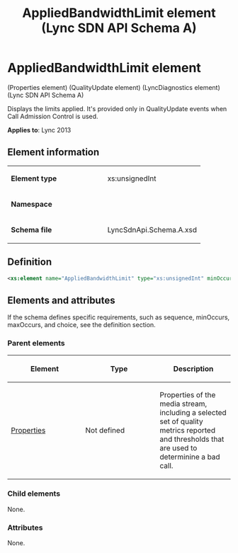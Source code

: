 ﻿---
title: AppliedBandwidthLimit element (Lync SDN API Schema A)
TOCTitle: AppliedBandwidthLimit element
ms:assetid: 0532dc39-5e76-3b4b-c91b-78cce2a3e9c4
ms:mtpsurl: https://msdn.microsoft.com/library/Dn775104(v=office.15)
ms:contentKeyID: 62626079
ms.date: 07/24/2014
mtps_version: v=office.15
dev_langs:
- xml
---

# AppliedBandwidthLimit element 

(Properties element) (QualityUpdate element) (LyncDiagnostics element) (Lync SDN API Schema A)

Displays the limits applied. It's provided only in QualityUpdate events when Call Admission Control is used.

**Applies to**: Lync 2013
 

## Element information

<table>
<colgroup>
<col style="width: 50%" />
<col style="width: 50%" />
</colgroup>
<tbody>
<tr class="odd">
<td><p><strong>Element type</strong></p></td>
<td><p>xs:unsignedInt</p></td>
</tr>
<tr class="even">
<td><p><strong>Namespace</strong></p></td>
<td><p></p></td>
</tr>
<tr class="odd">
<td><p><strong>Schema file</strong></p></td>
<td><p>LyncSdnApi.Schema.A.xsd</p></td>
</tr>
</tbody>
</table>


## Definition

```xml
<xs:element name="AppliedBandwidthLimit" type="xs:unsignedInt" minOccurs="0"></xs:element>
```

## Elements and attributes

If the schema defines specific requirements, such as sequence, minOccurs, maxOccurs, and choice, see the definition section.

### Parent elements

<table>
<colgroup>
<col style="width: 33%" />
<col style="width: 33%" />
<col style="width: 33%" />
</colgroup>
<thead>
<tr class="header">
<th><p>Element</p></th>
<th><p>Type</p></th>
<th><p>Description</p></th>
</tr>
</thead>
<tbody>
<tr class="odd">
<td><p><a href="properties-element-qualityupdate-element-sdn-api-schema-a.md">Properties</a></p></td>
<td><p>Not defined</p></td>
<td><p>Properties of the media stream, including a selected set of quality metrics reported and thresholds that are used to determinine a bad call.</p></td>
</tr>
</tbody>
</table>


### Child elements

None.

### Attributes

None.

